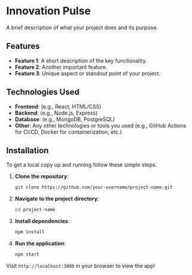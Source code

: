 # Innovation Pulse

A brief description of what your project does and its purpose.

## Features

- **Feature 1**: A short description of the key functionality.
- **Feature 2**: Another important feature.
- **Feature 3**: Unique aspect or standout point of your project.

## Technologies Used

- **Frontend**: (e.g., React, HTML/CSS)
- **Backend**: (e.g., Node.js, Express)
- **Database**: (e.g., MongoDB, PostgreSQL)
- **Other**: Any other technologies or tools you used (e.g., GitHub Actions for CI/CD, Docker for containerization, etc.)

## Installation

To get a local copy up and running follow these simple steps.

1. **Clone the repository**:
    ```bash
    git clone https://github.com/your-username/project-name.git
    ```

2. **Navigate to the project directory**:
    ```bash
    cd project-name
    ```

3. **Install dependencies**:
    ```bash
    npm install
    ```

4. **Run the application**:
    ```bash
    npm start
    ```

Visit `http://localhost:3000` in your browser to view the app!

